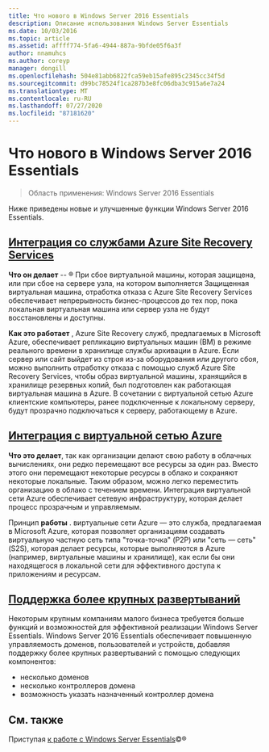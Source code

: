 ```yaml
---
title: Что нового в Windows Server 2016 Essentials
description: Описание использования Windows Server Essentials
ms.date: 10/03/2016
ms.topic: article
ms.assetid: affff774-5fa6-4944-887a-9bfde05f6a3f
author: nnamuhcs
ms.author: coreyp
manager: dongill
ms.openlocfilehash: 504e81abb6822fca59eb15afe895c2345cc34f5d
ms.sourcegitcommit: d99bc78524f1ca287b3e8fc06dba3c915a6e7a24
ms.translationtype: MT
ms.contentlocale: ru-RU
ms.lasthandoff: 07/27/2020
ms.locfileid: "87181620"
---
```

# <a name="whats-new-in-windows-server-2016-essentials"></a>Что нового в Windows Server 2016 Essentials

> Область применения: Windows Server 2016 Essentials

Ниже приведены новые и улучшенные функции Windows Server 2016 Essentials.

## <a name="integration-with-azure-site-recovery-services"></a>[Интеграция со службами Azure Site Recovery Services](azure-site-recovery-services-integration.md)

**Что он делает**  -- &reg; При сбое виртуальной машины, которая защищена, или при сбое на сервере узла, на котором выполняется Защищенная виртуальная машина, отработка отказа с Azure Site Recovery Services обеспечивает непрерывность бизнес-процессов до тех пор, пока локальная виртуальная машина или сервер узла не будут восстановлены и доступны. 

**Как это работает** , Azure Site Recovery служб, предлагаемых в Microsoft Azure, обеспечивает репликацию виртуальных машин (ВМ) в режиме реального времени в хранилище службы архивации в Azure. Если сервер или сайт выйдет из строя из-за оборудования или другого сбоя, можно выполнить отработку отказа с помощью служб Azure Site Recovery Services, чтобы образ виртуальной машины, хранящийся в хранилище резервных копий, был подготовлен как работающая виртуальная машина в Azure. В сочетании с виртуальной сетью Azure клиентские компьютеры, ранее подключенные к локальному серверу, будут прозрачно подключаться к серверу, работающему в Azure.


## <a name="integration-with-azure-virtual-network"></a>[Интеграция с виртуальной сетью Azure](azure-virtual-network-integration.md)

**Что это делает**, так как организации делают свою работу в облачных вычислениях, они редко перемещают все ресурсы за один раз. Вместо этого они перемещают некоторые ресурсы в облако и сохраняют некоторые локальные. Таким образом, можно легко переместить организацию в облако с течением времени. Интеграция виртуальной сети Azure обеспечивает сетевую инфраструктуру, которая делает процесс прозрачным и управляемым.

Принцип **работы** . виртуальные сети Azure — это служба, предлагаемая в Microsoft Azure, которая позволяет организациям создавать виртуальную частную сеть типа "точка-точка" (P2P) или "сеть — сеть" (S2S), которая делает ресурсы, которые выполняются в Azure (например, виртуальные машины и хранилище), как если бы они находящегося в локальной сети для эффективного доступа к приложениям и ресурсам.



## <a name="support-for-larger-deployments"></a>[Поддержка более крупных развертываний](support-for-larger-deployments.md)

Некоторым крупным компаниям малого бизнеса требуется больше функций и возможностей для эффективной реализации Windows Server Essentials. Windows Server 2016 Essentials обеспечивает повышенную управляемость доменов, пользователей и устройств, добавляя поддержку более крупных развертываний с помощью следующих компонентов:

 - несколько доменов
 - несколько контроллеров домена
 - возможность указать назначенный контроллер домена


<a name="see-also"></a>См. также
--------

Приступая [к работе с Windows Server Essentials](get-started.md)&copy;&reg;